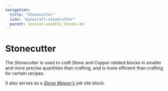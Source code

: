 ```yaml
---
navigation:
  title: "Stonecutter"
  icon: "minecraft:stonecutter"
  parent: lexicon:useable_blocks.md
---
```


# Stonecutter

<ItemImage id="minecraft:stonecutter" />

The *Stonecutter* is used to craft *Stone* and *Copper* related blocks in smaller and more precise quantities than crafting, and is more efficient than crafting for certain recipes. 

It also serves as a [*Stone Mason's*](../creatures/human-villager.md#mason) job site block.

##  



<Recipe id="minecraft:stonecutter" />

